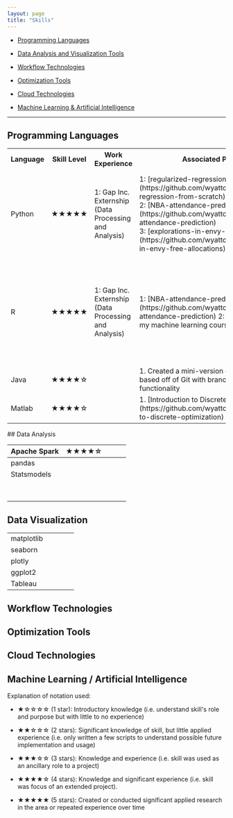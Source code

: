 ```yaml
---
layout: page
title: "Skills"
---
```


<!-- 
<div>
<h2> Skills </h2>
</div> -->

- [Programming Languages](#programming-languages)

- [Data Analysis and Visualization Tools](#data-analysis-and-visualization-tools)

- [Workflow Technologies](#workflow-technologies)

- [Optimization Tools](#optimization-tools)

- [Cloud Technologies](#cloud-technologies)

- [Machine Learning & Artificial Intelligence](#machine-learning-&-artificial-intelligence)
  
---

## Programming Languages

<table>
    <tr>
        <th>Language</th>
        <th style="width:17%">Skill Level</th>
        <th>Work Experience</th>
        <th>Associated Projects</th>
        <th>Notes</th>
    </tr>
    <tr>
        <td>Python</td>
        <td>★★★★★</td>
        <td>1: Gap Inc. Externship (Data Processing and Analysis)</td>
        <td>1: [regularized-regression-from-scratch](https://github.com/wyattowalsh/regularized-regression-from-scratch) <br/> 2: [NBA-attendance-prediction](https://github.com/wyattowalsh/NBA-attendance-prediction) <br/> 3: [explorations-in-envy-free-allocations](https://github.com/wyattowalsh/explorations-in-envy-free-allocations)</td>
        <td>My go-to programming language <br/>  Comfortable with object oriented programming as well as other paradigms. </td>
    </tr>
    <tr>
        <td>R</td>
        <td>★★★★★</td>
        <td>1: Gap Inc. Externship (Data Processing and Analysis)</td>
        <td>1: [NBA-attendance-prediction](https://github.com/wyattowalsh/NBA-attendance-prediction)&nbsp;2: All assignments for my machine learning course (IEOR 142)</td>
        <td>Comfortable utilizing state-of-the-art packages for cutting edge algorithms developed in research papers (i.e. `Grouped Lasso`)</td>
    </tr>
    <tr>
        <td>Java</td>
        <td>★★★★☆</td>
        <td></td>
        <td>1. Created a mini-version control system based off of Git with branching and merging functionality</td>
        <td></td>
    </tr>
    <tr>
        <td>Matlab</td>
        <td>★★★★☆</td>
        <td></td>
        <td>1. [Introduction&nbsp;to&nbsp;Discrete&nbsp;Optimization](https://github.com/wyattowalsh/introduction-to-discrete-optimization)</td>
        <td>First programming language!</td>
    </tr>
</table>
## Data Analysis

| Apache Spark | ★★★★☆ |     |     |     |
| ------------ | ----- | --- | --- | --- |
| pandas       |       |     |     |     |
| Statsmodels  |       |     |     |     |
|              |       |     |     |     |
|              |       |     |     |     |
|              |       |     |     |     |
|              |       |     |     |     |
|              |       |     |     |     |
|              |       |     |     |     |
|              |       |     |     |     |
|              |       |     |     |     |

## Data Visualization

|            |     |     |     |     |
| ---------- | --- | --- | --- | --- |
| matplotlib |     |     |     |     |
| seaborn    |     |     |     |     |
| plotly     |     |     |     |     |
| ggplot2    |     |     |     |     |
| Tableau    |     |     |     |     |

## Workflow Technologies

## Optimization Tools

## Cloud Technologies

## Machine Learning / Artificial Intelligence

Explanation of notation used:

- ★☆☆☆☆ (1 star): Introductory knowledge (i.e. understand skill's role and purpose but with little to no experience)

- ★★☆☆☆ (2 stars): Significant knowledge of skill, but little applied experience (i.e. only written a few scripts to understand possible future implementation and usage)

- ★★★☆☆ (3 stars): Knowledge and experience (i.e. skill was used as an ancillary role to a project)

- ★★★★☆ (4 stars): Knowledge and significant experience (i.e. skill was focus of an extended project).

- ★★★★★ (5 stars): Created or conducted significant applied research in the area or repeated experience over time
